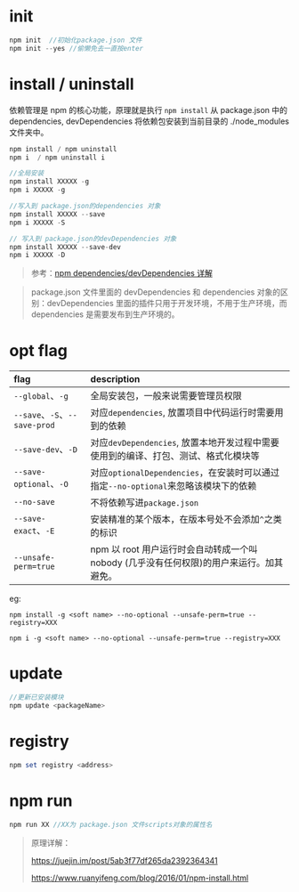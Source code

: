 # init



```javascript
npm init  //初始化package.json 文件
npm init --yes //偷懒免去一直按enter
```



# install  / uninstall


依赖管理是 npm 的核心功能，原理就是执行 `npm install` 从 package.json 中的 dependencies, devDependencies 将依赖包安装到当前目录的 ./node_modules 文件夹中。

```javascript
npm install / npm uninstall
npm i  / npm uninstall i

//全局安装
npm install XXXXX -g
npm i XXXXX -g

//写入到 package.json的dependencies 对象
npm install XXXXX --save 
npm i XXXXX -S

// 写入到 package.json的devDependencies 对象
npm install XXXXX --save-dev
npm i XXXXX -D
```
> 参考：[npm dependencies/devDependencies 详解](https://segmentfault.com/a/1190000022559498)

> package.json 文件里面的 devDependencies 和 dependencies 对象的区别：devDependencies 里面的插件只用于开发环境，不用于生产环境，而 dependencies 是需要发布到生产环境的。



# opt flag

| flag                          | description                                                  |
| :---------------------------- | :----------------------------------------------------------- |
| `--global`、`-g`              | 全局安装包，一般来说需要管理员权限                           |
| `--save`、`-S`、`--save-prod` | 对应`dependencies`,  放置项目中代码运行时需要用到的依赖                          |
| `--save-dev`、`-D`            | 对应`devDependencies`, 放置本地开发过程中需要使用到的编译、打包、测试、格式化模块等    |
| `--save-optional`、`-O`       | 对应`optionalDependencies`，在安装时可以通过指定`--no-optional`来忽略该模块下的依赖 |
| `--no-save`                   | 不将依赖写进`package.json`                                   |
| `--save-exact`、`-E`          | 安装精准的某个版本，在版本号处不会添加`^`之类的标识          |
| `--unsafe-perm=true`          | npm 以 root 用户运行时会自动转成一个叫 nobody (几乎没有任何权限)的用户来运行。加其避免。 |

eg:

```
npm install -g <soft name> --no-optional --unsafe-perm=true --registry=XXX

npm i -g <soft name> --no-optional --unsafe-perm=true --registry=XXX
```



# update


```javascript
//更新已安装模块
npm update <packageName>
```



# registry


```powershell
npm set registry <address>
```



# npm run

```javascript
npm run XX //XX为 package.json 文件scripts对象的属性名
```



> 原理详解：
>
> https://juejin.im/post/5ab3f77df265da2392364341
>
> https://www.ruanyifeng.com/blog/2016/01/npm-install.html
